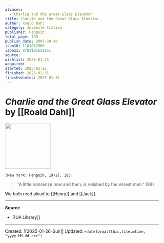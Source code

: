 ```yaml
---
aliases:
  - Charlie and the Great Glass Elevator
title: Charlie and the Great Glass Elevator
author: Roald Dahl
category: Juvenile Fiction
publisher: Penguin
total_page: 193
publish_date: 2007-08-16
isbn10: 1101652969
isbn13: 9781101652961
source: 
wishlist: 2025-01-26
acquired: 
started: 2025-01-22
finished: 2025-01-31
finishednotes: 2025-01-31
---
```

# *Charlie and the Great Glass Elevator* by [[Roald Dahl]]

<img src="http://books.google.com/books/content?id=iRRogumkWa8C&printsec=frontcover&img=1&zoom=1&edge=curl&source=gbs_api" width=150>

`(New York: Penguin, 1972), 193`

>"A little nonsense now and then, is relished by the wisest men." (88)

We both read aloud to [[Henry]] and [[Jack]].


--- 
**Source**
- [[UA Library]]
 
---
Created: [[2025-01-26-Sun]]
Updated: `=dateformat(this.file.mtime, "yyyy-MM-dd-ccc")`